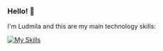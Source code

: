 ### Hello! 👋

I'm Ludmila and this are my main technology skills:  
  
[![My Skills](https://skillicons.dev/icons?i=postgres,java,nodejs,py,spring,maven)](https://skillicons.dev)
